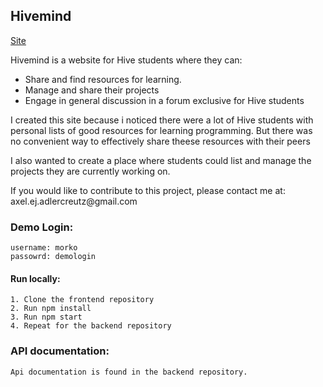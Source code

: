 <h2>Hivemind</h2>

<a href="https://hivemind-42.com">Site</a>

<p>
    Hivemind is a website for Hive students where they can:
</p>
<ul>
    <li>Share and find resources for learning.</li>
    <li>Manage and share their projects</li>
    <li>Engage in general discussion in a forum exclusive for Hive students</li>
</ul>


<p>
    I created this site because i noticed there were a lot of Hive students with personal lists of good
    resources for learning programming. But there was no convenient way to effectively share theese resources with their peers
</p>

<p>
    I also wanted to create a place where students could list and manage the projects they are currently working on.
</p>
<p>
    If you would like to contribute to this project, please contact me at: axel.ej.adlercreutz@gmail.com
</p>

<h3>Demo Login:</h2>

    username: morko
    passowrd: demologin


<h4>Run locally:</h4>

    1. Clone the frontend repository
    2. Run npm install
    3. Run npm start
    4. Repeat for the backend repository


<h3>API documentation:</h3>

    Api documentation is found in the backend repository.

    
